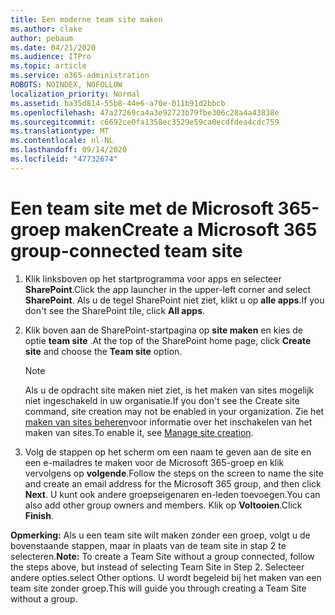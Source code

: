 ```yaml
---
title: Een moderne team site maken
ms.author: clake
author: pebaum
ms.date: 04/21/2020
ms.audience: ITPro
ms.topic: article
ms.service: o365-administration
ROBOTS: NOINDEX, NOFOLLOW
localization_priority: Normal
ms.assetid: ba35d814-55b8-44e6-a70e-011b91d2bbcb
ms.openlocfilehash: 47a27269ca4a3e92723b79fbe306c28a4a43838e
ms.sourcegitcommit: c6692ce0fa1358ec3529e59ca0ecdfdea4cdc759
ms.translationtype: MT
ms.contentlocale: nl-NL
ms.lasthandoff: 09/14/2020
ms.locfileid: "47732674"
---
```

# <a name="create-a-microsoft-365-group-connected-team-site"></a><span data-ttu-id="ee95b-102">Een team site met de Microsoft 365-groep maken</span><span class="sxs-lookup"><span data-stu-id="ee95b-102">Create a Microsoft 365 group-connected team site</span></span>

1. <span data-ttu-id="ee95b-103">Klik linksboven op het startprogramma voor apps en selecteer **SharePoint**.</span><span class="sxs-lookup"><span data-stu-id="ee95b-103">Click the app launcher in the upper-left corner and select **SharePoint**.</span></span> <span data-ttu-id="ee95b-104">Als u de tegel SharePoint niet ziet, klikt u op **alle apps**.</span><span class="sxs-lookup"><span data-stu-id="ee95b-104">If you don't see the SharePoint tile, click **All apps**.</span></span>
    
2. <span data-ttu-id="ee95b-105">Klik boven aan de SharePoint-startpagina op **site maken** en kies de optie **team site** .</span><span class="sxs-lookup"><span data-stu-id="ee95b-105">At the top of the SharePoint home page, click **Create site** and choose the **Team site** option.</span></span> 
    
    > [!NOTE]
    > <span data-ttu-id="ee95b-106">Als u de opdracht site maken niet ziet, is het maken van sites mogelijk niet ingeschakeld in uw organisatie.</span><span class="sxs-lookup"><span data-stu-id="ee95b-106">If you don't see the Create site command, site creation may not be enabled in your organization.</span></span> <span data-ttu-id="ee95b-107">Zie het [maken van sites beheren](https://go.microsoft.com/fwlink/?linkid=2009644)voor informatie over het inschakelen van het maken van sites.</span><span class="sxs-lookup"><span data-stu-id="ee95b-107">To enable it, see [Manage site creation](https://go.microsoft.com/fwlink/?linkid=2009644).</span></span> 
  
3. <span data-ttu-id="ee95b-108">Volg de stappen op het scherm om een naam te geven aan de site en een e-mailadres te maken voor de Microsoft 365-groep en klik vervolgens op **volgende**.</span><span class="sxs-lookup"><span data-stu-id="ee95b-108">Follow the steps on the screen to name the site and create an email address for the Microsoft 365 group, and then click **Next**.</span></span> <span data-ttu-id="ee95b-109">U kunt ook andere groepseigenaren en-leden toevoegen.</span><span class="sxs-lookup"><span data-stu-id="ee95b-109">You can also add other group owners and members.</span></span> <span data-ttu-id="ee95b-110">Klik op **Voltooien**.</span><span class="sxs-lookup"><span data-stu-id="ee95b-110">Click **Finish**.</span></span>
  
 <span data-ttu-id="ee95b-111">**Opmerking:** Als u een team site wilt maken zonder een groep, volgt u de bovenstaande stappen, maar in plaats van de team site in stap 2 te selecteren.</span><span class="sxs-lookup"><span data-stu-id="ee95b-111">**Note:** To create a Team Site without a group connected, follow the steps above, but instead of selecting Team Site in Step 2.</span></span> <span data-ttu-id="ee95b-112">Selecteer andere opties.</span><span class="sxs-lookup"><span data-stu-id="ee95b-112">select Other options.</span></span> <span data-ttu-id="ee95b-113">U wordt begeleid bij het maken van een team site zonder groep.</span><span class="sxs-lookup"><span data-stu-id="ee95b-113">This will guide you through creating a Team Site without a group.</span></span> 
    

